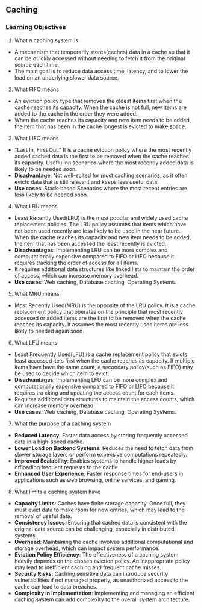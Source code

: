 ## Caching
### Learning Objectives
1. What a caching system is
- A mechanism that temporarily stores(caches) data in a cache so that it can be quickly accessed without needing to fetch it from the original source each time.
- The main goal is to reduce data access time, latency, and to lower the load on an underlying slower data source.

2. What FIFO means
- An eviction policy type that removes the oldest items first when the cache reaches its capacity. When the cache is not full, new items are added to the cache in the order they were added.
- When the cache reaches its capacity and new item needs to be added, the item that has been in the cache longest is evicted to make space.
3. What LIFO means
- "Last In, First Out." It is a cache eviction policy where the most recently added cached data is the first to be removed when the cache reaches its capacity. Useflu inn scenarios where the most recently added data is likely to be needed soon.
- **Disadvantage**: Not well-suited for most caching scenarios, as it often evicts data that is still relevant and keeps less useful data.
- **Use cases**: Stack-based Scenarios where the most recent entries are less likely to be needed soon.

4. What LRU means
- Least Recently Used(LRU) is the most popular and widely used cache replacement policies. The LRU policy assumes that items which have not been used recently are less likely to be used in the near future. When the cache reaches its capacity and new item needs to be added, the item that has been accessed the least recently is evicted.
- **Disadvantages**: Implementing LRU can be more complex and computationally expensive compared to FIFO or LIFO because it requires tracking the order of access for all items.
- It requires additional data structures like linked lists to maintain the order of access, which can increase memory overhead.
- **Use cases**: Web caching, Database caching, Operating Systems.

5. What MRU means
- Most Recently Used(MRU) is the opposite of the LRU policy. It is a cache replacement policy that operates on the principle that most recently accessed or added items are the first to be removed when the cache reaches its capacity. It assumes the most recently used items are less likely to needed again soon.

6. What LFU means
- Least Frequently Used(LFU) is a cache replacement policy that evicts least accessed ite,s first when the cache reaches its capacity. If multiple items have have the same count, a secondary policy(such as FIFO) may be used to decide which item to evict.
- **Disadvantages**: Implementing LFU can be more complex and computationally expensive compared to FIFO or LIFO because it requires tra    cking and updating the access count for each items.
- Requires additional data structures to maintain the access counts, which can increase memory overhead.
- **Use cases**: Web caching, Database caching, Operating Systems.

7. What the purpose of a caching system
- **Reduced Latency**: Faster data access by storing frequently accessed data in a high-speed cache.
- **Lower Load on Backend Systems**: Reduces the need to fetch data from slower storage layers or perform expensive computations repeatedly.
- **Improved Scalability**: Enables systems to handle higher loads by offloading frequent requests to the cache.
- **Enhanced User Experience**: Faster response times for end-users in applications such as web browsing, online services, and gaming.

8. What limits a caching system have
- **Capacity Limits**: Caches have finite storage capacity. Once full, they must evict data to make room for new entries, which may lead to the removal of useful data.
- **Consistency Issues**: Ensuring that cached data is consistent with the original data source can be challenging, especially in distributed systems.
- **Overhead**: Maintaining the cache involves additional computational and storage overhead, which can impact system performance.
- **Eviction Policy Efficiency**: The effectiveness of a caching system heavily depends on the chosen eviction policy. An inappropriate policy may lead to inefficient caching and frequent cache misses.
- **Security Risks**: Caching sensitive data can introduce security vulnerabilities if not managed properly, as unauthorized access to the cache can lead to data breaches.
- **Complexity in Implementation**: Implementing and managing an efficient caching system can add complexity to the overall system architecture.
